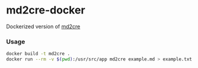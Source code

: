 # md2cre-docker

Dockerized version of [md2cre](https://gist.github.com/mxswd/3158772)

### Usage

```bash
docker build -t md2cre .
docker run --rm -v $(pwd):/usr/src/app md2cre example.md > example.txt
``` 